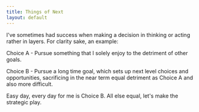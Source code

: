 ```yaml
---
title: Things of Next
layout: default
---
```


I've sometimes had success when making a decision
in thinking or acting rather in layers. For clarity
sake, an example:

Choice A - Pursue something that I solely enjoy
to the detriment of other goals.

Choice B - Pursue a long time goal, which sets up
next level choices and opportunities, sacrificing
in the near term equal detriment as Choice A and 
also more difficult. 

Easy day, every day for me is Choice B. All else 
equal, let's make the strategic play.